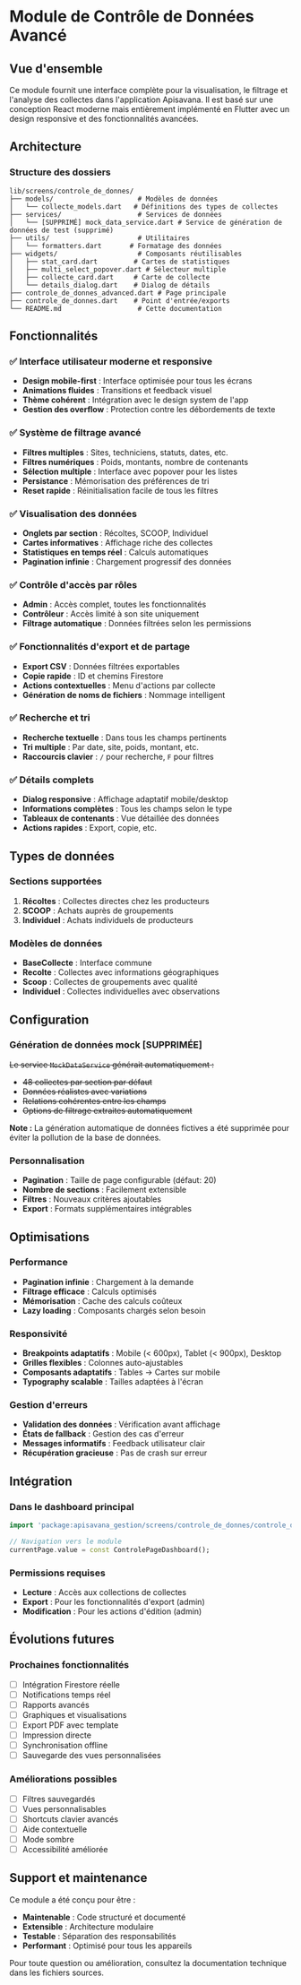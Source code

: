# Module de Contrôle de Données Avancé

## Vue d'ensemble

Ce module fournit une interface complète pour la visualisation, le filtrage et l'analyse des collectes dans l'application Apisavana. Il est basé sur une conception React moderne mais entièrement implémenté en Flutter avec un design responsive et des fonctionnalités avancées.

## Architecture

### Structure des dossiers

```
lib/screens/controle_de_donnes/
├── models/                     # Modèles de données
│   └── collecte_models.dart   # Définitions des types de collectes
├── services/                   # Services de données
│   └── [SUPPRIMÉ] mock_data_service.dart # Service de génération de données de test (supprimé)
├── utils/                      # Utilitaires
│   └── formatters.dart       # Formatage des données
├── widgets/                    # Composants réutilisables
│   ├── stat_card.dart         # Cartes de statistiques
│   ├── multi_select_popover.dart # Sélecteur multiple
│   ├── collecte_card.dart     # Carte de collecte
│   └── details_dialog.dart    # Dialog de détails
├── controle_de_donnes_advanced.dart # Page principale
├── controle_de_donnes.dart    # Point d'entrée/exports
└── README.md                   # Cette documentation
```

## Fonctionnalités

### ✅ Interface utilisateur moderne et responsive
- **Design mobile-first** : Interface optimisée pour tous les écrans
- **Animations fluides** : Transitions et feedback visuel
- **Thème cohérent** : Intégration avec le design system de l'app
- **Gestion des overflow** : Protection contre les débordements de texte

### ✅ Système de filtrage avancé
- **Filtres multiples** : Sites, techniciens, statuts, dates, etc.
- **Filtres numériques** : Poids, montants, nombre de contenants
- **Sélection multiple** : Interface avec popover pour les listes
- **Persistance** : Mémorisation des préférences de tri
- **Reset rapide** : Réinitialisation facile de tous les filtres

### ✅ Visualisation des données
- **Onglets par section** : Récoltes, SCOOP, Individuel
- **Cartes informatives** : Affichage riche des collectes
- **Statistiques en temps réel** : Calculs automatiques
- **Pagination infinie** : Chargement progressif des données

### ✅ Contrôle d'accès par rôles
- **Admin** : Accès complet, toutes les fonctionnalités
- **Contrôleur** : Accès limité à son site uniquement
- **Filtrage automatique** : Données filtrées selon les permissions

### ✅ Fonctionnalités d'export et de partage
- **Export CSV** : Données filtrées exportables
- **Copie rapide** : ID et chemins Firestore
- **Actions contextuelles** : Menu d'actions par collecte
- **Génération de noms de fichiers** : Nommage intelligent

### ✅ Recherche et tri
- **Recherche textuelle** : Dans tous les champs pertinents
- **Tri multiple** : Par date, site, poids, montant, etc.
- **Raccourcis clavier** : `/` pour recherche, `F` pour filtres

### ✅ Détails complets
- **Dialog responsive** : Affichage adaptatif mobile/desktop
- **Informations complètes** : Tous les champs selon le type
- **Tableaux de contenants** : Vue détaillée des données
- **Actions rapides** : Export, copie, etc.

## Types de données

### Sections supportées
1. **Récoltes** : Collectes directes chez les producteurs
2. **SCOOP** : Achats auprès de groupements
3. **Individuel** : Achats individuels de producteurs

### Modèles de données
- **BaseCollecte** : Interface commune
- **Recolte** : Collectes avec informations géographiques
- **Scoop** : Collectes de groupements avec qualité
- **Individuel** : Collectes individuelles avec observations

## Configuration

### Génération de données mock [SUPPRIMÉE]
~~Le service `MockDataService` générait automatiquement :~~
- ~~48 collectes par section par défaut~~
- ~~Données réalistes avec variations~~
- ~~Relations cohérentes entre les champs~~
- ~~Options de filtrage extraites automatiquement~~

**Note :** La génération automatique de données fictives a été supprimée pour éviter la pollution de la base de données.

### Personnalisation
- **Pagination** : Taille de page configurable (défaut: 20)
- **Nombre de sections** : Facilement extensible
- **Filtres** : Nouveaux critères ajoutables
- **Export** : Formats supplémentaires intégrables

## Optimisations

### Performance
- **Pagination infinie** : Chargement à la demande
- **Filtrage efficace** : Calculs optimisés
- **Mémorisation** : Cache des calculs coûteux
- **Lazy loading** : Composants chargés selon besoin

### Responsivité
- **Breakpoints adaptatifs** : Mobile (< 600px), Tablet (< 900px), Desktop
- **Grilles flexibles** : Colonnes auto-ajustables
- **Composants adaptatifs** : Tables → Cartes sur mobile
- **Typography scalable** : Tailles adaptées à l'écran

### Gestion d'erreurs
- **Validation des données** : Vérification avant affichage
- **États de fallback** : Gestion des cas d'erreur
- **Messages informatifs** : Feedback utilisateur clair
- **Récupération gracieuse** : Pas de crash sur erreur

## Intégration

### Dans le dashboard principal
```dart
import 'package:apisavana_gestion/screens/controle_de_donnes/controle_de_donnes.dart';

// Navigation vers le module
currentPage.value = const ControlePageDashboard();
```

### Permissions requises
- **Lecture** : Accès aux collections de collectes
- **Export** : Pour les fonctionnalités d'export (admin)
- **Modification** : Pour les actions d'édition (admin)

## Évolutions futures

### Prochaines fonctionnalités
- [ ] Intégration Firestore réelle
- [ ] Notifications temps réel
- [ ] Rapports avancés
- [ ] Graphiques et visualisations
- [ ] Export PDF avec template
- [ ] Impression directe
- [ ] Synchronisation offline
- [ ] Sauvegarde des vues personnalisées

### Améliorations possibles
- [ ] Filtres sauvegardés
- [ ] Vues personnalisables
- [ ] Shortcuts clavier avancés
- [ ] Aide contextuelle
- [ ] Mode sombre
- [ ] Accessibilité améliorée

## Support et maintenance

Ce module a été conçu pour être :
- **Maintenable** : Code structuré et documenté
- **Extensible** : Architecture modulaire
- **Testable** : Séparation des responsabilités
- **Performant** : Optimisé pour tous les appareils

Pour toute question ou amélioration, consultez la documentation technique dans les fichiers sources.
